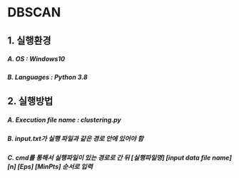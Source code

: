 # DBSCAN
## 1.	실행환경
##### A.	OS : Windows10
##### B.	Languages : Python 3.8

## 2.	실행방법
##### A.	Execution file name : clustering.py
##### B.	input.txt가 실행 파일과 같은 경로 안에 있어야 함
##### C.	cmd를 통해서 실행파일이 있는 경로로 간 뒤 [실행파일명] [input data file name] [n] [Eps] [MinPts] 순서로 입력
